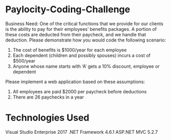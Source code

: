 # Paylocity-Coding-Challenge
Business Need: 
One of the critical functions that we provide for our clients is the ability to pay for their employees’ benefits 
packages. A portion of these costs are deducted from their paycheck, and we handle that deduction. Please 
demonstrate how you would code the following scenario: 

1. The cost of benefits is $1000/year for each employee 
2. Each dependent (children and possibly spouses) incurs a cost of $500/year 
3. Anyone whose name starts with ‘A’ gets a 10% discount, employee or dependent 

Please implement a web application based on these assumptions: 
1. All employees are paid $2000 per paycheck before deductions 
2. There are 26 paychecks in a year 

# Technologies Used
 Visual Studio Enterprise 2017
.NET Framework 4.6.1
ASP.NET MVC 5.2.7
